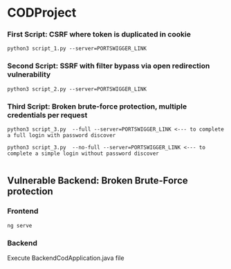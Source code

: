 # CODProject


### First Script: CSRF where token is duplicated in cookie
```
python3 script_1.py --server=PORTSWIGGER_LINK 

```

### Second Script: SSRF with filter bypass via open redirection vulnerability

```
python3 script_2.py --server=PORTSWIGGER_LINK 

```

### Third Script: Broken brute-force protection, multiple credentials per request
```
python3 script_3.py  --full --server=PORTSWIGGER_LINK <--- to complete a full login with password discover

```

```
python3 script_3.py  --no-full --server=PORTSWIGGER_LINK <--- to complete a simple login without password discover


```

## Vulnerable Backend: Broken Brute-Force protection

### Frontend 

```
ng serve
```

### Backend  

Execute BackendCodApplication.java file

